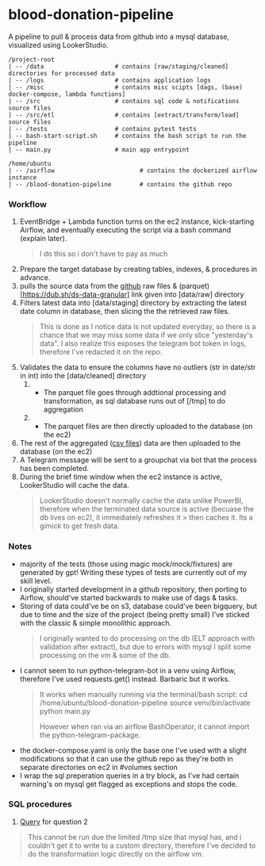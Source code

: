 # blood-donation-pipeline
A pipeline to pull & process data from github into a mysql database, visualized using LookerStudio.

```
/project-root
| -- /data                    # contains [raw/staging/cleaned] directories for processed data
| -- /logs                    # contains application logs
| -- /misc                    # contains misc scipts [dags, (base) docker-compose, lambda functions]
| -- /src                     # contains sql code & notifications source files
| -- /src/etl                 # contains [extract/transform/load] source files 
| -- /tests                   # contains pytest tests
| -- bash-start-script.sh     # contains the bash script to run the pipeline
| -- main.py                  # main app entrypoint
```

```
/home/ubuntu
| -- /airflow                        # contains the dockerized airflow instance
| -- /blood-donation-pipeline        # contains the github repo
```

### Workflow
1. EventBridge + Lambda function turns on the ec2 instance, kick-starting Airflow, and eventually executing the script via a bash command (explain later).
   > I do this so i don't have to pay as much
2. Prepare the target database by creating tables, indexes, & procedures in advance.
3. pulls the source data from the [github](https://github.com/MoH-Malaysia/data-darah-public) raw files & (parquet)[https://dub.sh/ds-data-granular] link given into [data/raw] directory
4. Filters latest data into [data/staging] directory by extracting the latest date column in database, then slicing the the retrieved raw files.
   > This is done as I notice data is not updated everyday, so there is a chance that we may miss some data if we only slice "yesterday's data". I also realize this exposes the telegram bot token in logs, therefore I've redacted it on the repo.
5. Validates the data to ensure the columns have no outliers (str in date/str in int) into the [data/cleaned] directory
   1. - The parquet file goes through addtional processing and transformation, as sql database runs out of [/tmp] to do aggregation
   2. - The parquet files are then directly uploaded to the database (on the ec2)
6. The rest of the aggregated ([csv files](https://github.com/MoH-Malaysia/data-darah-public)) data are then uploaded to the database (on the ec2)
7. A Telegram message will be sent to a groupchat via bot that the process has been completed.
8. During the brief time window when the ec2 instance is active, LookerStudio will cache the data.
   > LookerStudio doesn't normally cache the data unlike PowerBI, therefore when the terminated data source is active (becuase the db lives on ec2), it immediately refreshes it > then caches it. Its a gimick to get fresh data.

### Notes
- majority of the tests (those using magic mock/mock/fixtures) are generated by gpt! Writing these types of tests are currently out of my skill level.
- I originally started development in a github repository, then porting to Airflow, should've started backwards to make use of dags & tasks.
- Storing of data could've be on s3, database could've been bigquery, but due to time and the size of the project (being pretty small) I've sticked with the classic & simple monolithic approach.
   > I originally wanted to do processing on the db (ELT approach with validation after extract), but due to errors with mysql I split some processing on the vm & some of the db.
- I cannot seem to run python-telegram-bot in a venv using Airflow, therefore I've used requests.get() instead. Barbaric but it works.
  > It works when manually running via the terminal/bash script:
  cd /home/ubuntu/blood-donation-pipeline
  source venv/bin/activate
  python main.py
  >
  > However when ran via an airflow BashOperator, it cannot import the python-telegram-package.
- the docker-compose.yaml is only the base one I've used with a slight modifications so that it can use the github repo as they're both in separate directories on ec2 in #volumes section
- I wrap the sql preperation queries in a try block, as I've had certain warning's on mysql get flagged as exceptions and stops the code.

### SQL procedures
1. [Query](https://github.com/JoeYong01/blood-donation-pipeline/blob/main/misc/sql.py) for question 2 
> This cannot be run due the limited /tmp size that mysql has, and i couldn't get it to write to a custom directory, therefore I've decided to do the transformation logic directly on the airflow vm.